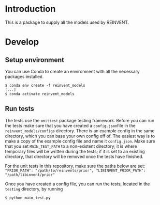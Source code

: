 # Introduction
This is a package to supply all the models used by REINVENT.

# Develop
## Setup environment
You can use Conda to create an environment with all the necessary packages installed.

```
$ conda env create -f reinvent_models
[...]
$ conda activate reinvent_models
```

## Run tests
The tests use the `unittest` package testing framework. Before you can run the tests make sure that you have created a
`config.json`file in the `reinvent_models/configs` directory. There is an example config in the same directory, which 
you can base your own config off of. The easiest way is to make a copy of the example config file and name it `config.json`.
Make sure that you set `MAIN_TEST_PATH` to a non-existent directory; it is where temporary files will be written during the tests; 
if it is set to an existing directory, that directory will be removed once the tests have finished.

For the unit tests in this repository, make sure the paths below are set:
 `"PRIOR_PATH": "/path/to/reinvents/prior",
  "LIBINVENT_PRIOR_PATH": "/path/libinvent/prior"`

Once you have created a config file, you can run the tests, located in the 
`testing` directory, by running

```
$ python main_test.py
```
